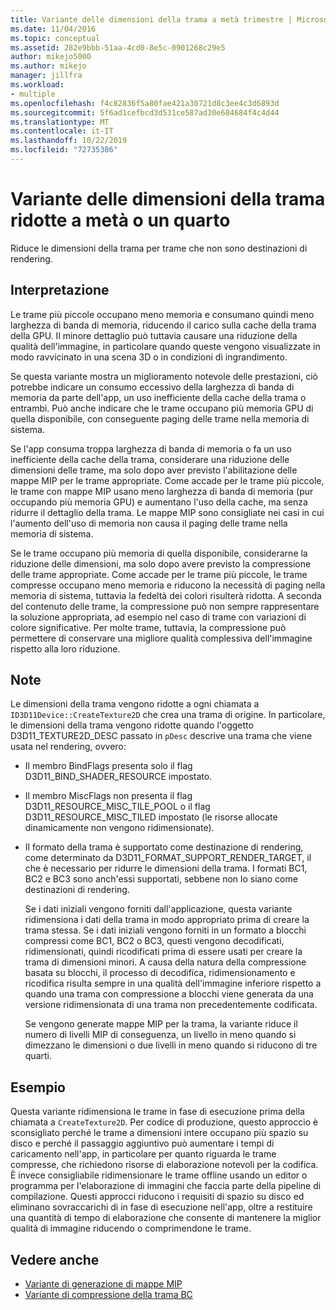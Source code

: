 ```yaml
---
title: Variante delle dimensioni della trama a metà trimestre | Microsoft Docs
ms.date: 11/04/2016
ms.topic: conceptual
ms.assetid: 282e9bbb-51aa-4cd0-8e5c-0901268c29e5
author: mikejo5000
ms.author: mikejo
manager: jillfra
ms.workload:
- multiple
ms.openlocfilehash: f4c82836f5a80fae421a30721d8c3ee4c3d6893d
ms.sourcegitcommit: 5f6ad1cefbcd3d531ce587ad30e684684f4c4d44
ms.translationtype: MT
ms.contentlocale: it-IT
ms.lasthandoff: 10/22/2019
ms.locfileid: "72735386"
---
```

# <a name="halfquarter-texture-dimensions-variant"></a>Variante delle dimensioni della trama ridotte a metà o un quarto
Riduce le dimensioni della trama per trame che non sono destinazioni di rendering.

## <a name="interpretation"></a>Interpretazione
 Le trame più piccole occupano meno memoria e consumano quindi meno larghezza di banda di memoria, riducendo il carico sulla cache della trama della GPU. Il minore dettaglio può tuttavia causare una riduzione della qualità dell'immagine, in particolare quando queste vengono visualizzate in modo ravvicinato in una scena 3D o in condizioni di ingrandimento.

 Se questa variante mostra un miglioramento notevole delle prestazioni, ciò potrebbe indicare un consumo eccessivo della larghezza di banda di memoria da parte dell'app, un uso inefficiente della cache della trama o entrambi. Può anche indicare che le trame occupano più memoria GPU di quella disponibile, con conseguente paging delle trame nella memoria di sistema.

 Se l'app consuma troppa larghezza di banda di memoria o fa un uso inefficiente della cache della trama, considerare una riduzione delle dimensioni delle trame, ma solo dopo aver previsto l'abilitazione delle mappe MIP per le trame appropriate. Come accade per le trame più piccole, le trame con mappe MIP usano meno larghezza di banda di memoria (pur occupando più memoria GPU) e aumentano l'uso della cache, ma senza ridurre il dettaglio della trama. Le mappe MIP sono consigliate nei casi in cui l'aumento dell'uso di memoria non causa il paging delle trame nella memoria di sistema.

 Se le trame occupano più memoria di quella disponibile, considerarne la riduzione delle dimensioni, ma solo dopo avere previsto la compressione delle trame appropriate. Come accade per le trame più piccole, le trame compresse occupano meno memoria e riducono la necessità di paging nella memoria di sistema, tuttavia la fedeltà dei colori risulterà ridotta. A seconda del contenuto delle trame, la compressione può non sempre rappresentare la soluzione appropriata, ad esempio nel caso di trame con variazioni di colore significative. Per molte trame, tuttavia, la compressione può permettere di conservare una migliore qualità complessiva dell'immagine rispetto alla loro riduzione.

## <a name="remarks"></a>Note
 Le dimensioni della trama vengono ridotte a ogni chiamata a `ID3D11Device::CreateTexture2D` che crea una trama di origine. In particolare, le dimensioni della trama vengono ridotte quando l'oggetto D3D11_TEXTURE2D_DESC passato in `pDesc` descrive una trama che viene usata nel rendering, ovvero:

- Il membro BindFlags presenta solo il flag D3D11_BIND_SHADER_RESOURCE impostato.

- Il membro MiscFlags non presenta il flag D3D11_RESOURCE_MISC_TILE_POOL o il flag D3D11_RESOURCE_MISC_TILED impostato (le risorse allocate dinamicamente non vengono ridimensionate).

- Il formato della trama è supportato come destinazione di rendering, come determinato da D3D11_FORMAT_SUPPORT_RENDER_TARGET, il che è necessario per ridurre le dimensioni della trama. I formati BC1, BC2 e BC3 sono anch'essi supportati, sebbene non lo siano come destinazioni di rendering.

  Se i dati iniziali vengono forniti dall'applicazione, questa variante ridimensiona i dati della trama in modo appropriato prima di creare la trama stessa. Se i dati iniziali vengono forniti in un formato a blocchi compressi come BC1, BC2 o BC3, questi vengono decodificati, ridimensionati, quindi ricodificati prima di essere usati per creare la trama di dimensioni minori. A causa della natura della compressione basata su blocchi, il processo di decodifica, ridimensionamento e ricodifica risulta sempre in una qualità dell'immagine inferiore rispetto a quando una trama con compressione a blocchi viene generata da una versione ridimensionata di una trama non precedentemente codificata.

  Se vengono generate mappe MIP per la trama, la variante riduce il numero di livelli MIP di conseguenza, un livello in meno quando si dimezzano le dimensioni o due livelli in meno quando si riducono di tre quarti.

## <a name="example"></a>Esempio
 Questa variante ridimensiona le trame in fase di esecuzione prima della chiamata a `CreateTexture2D`. Per codice di produzione, questo approccio è sconsigliato perché le trame a dimensioni intere occupano più spazio su disco e perché il passaggio aggiuntivo può aumentare i tempi di caricamento nell'app, in particolare per quanto riguarda le trame compresse, che richiedono risorse di elaborazione notevoli per la codifica. È invece consigliabile ridimensionare le trame offline usando un editor o programma per l'elaborazione di immagini che faccia parte della pipeline di compilazione. Questi approcci riducono i requisiti di spazio su disco ed eliminano sovraccarichi di in fase di esecuzione nell'app, oltre a restituire una quantità di tempo di elaborazione che consente di mantenere la miglior qualità di immagine riducendo o comprimendone le trame.

## <a name="see-also"></a>Vedere anche
- [Variante di generazione di mappe MIP](mip-map-generation-variant.md)
- [Variante di compressione della trama BC](bc-texture-compression-variant.md)
